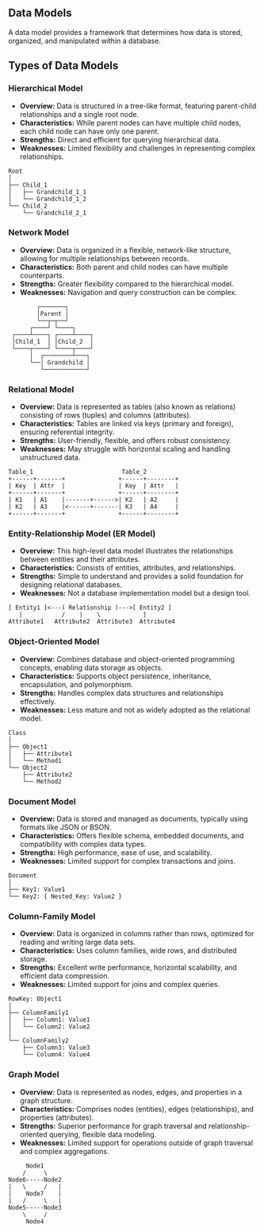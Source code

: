 ## Data Models

A data model provides a framework that determines how data is stored, organized, and manipulated within a database.

## Types of Data Models

### Hierarchical Model

- **Overview:** Data is structured in a tree-like format, featuring parent-child relationships and a single root node.
- **Characteristics:** While parent nodes can have multiple child nodes, each child node can have only one parent.
- **Strengths:** Direct and efficient for querying hierarchical data.
- **Weaknesses:** Limited flexibility and challenges in representing complex relationships.

```
Root
│
├── Child_1
│   ├── Grandchild_1_1
│   └── Grandchild_1_2
└── Child_2
    └── Grandchild_2_1
```

### Network Model

- **Overview:** Data is organized in a flexible, network-like structure, allowing for multiple relationships between records.
- **Characteristics:** Both parent and child nodes can have multiple counterparts.
- **Strengths:** Greater flexibility compared to the hierarchical model.
- **Weaknesses:** Navigation and query construction can be complex.
  
```
        ┌───────┐
        │Parent │
        └──┬─┬──┘
      ┌────┘ └────┐
 ┌────┴────┐ ┌────┴────┐
 │Child_1  │ │Child_2  │
 └────┬────┘ └────┬────┘
      │  ┌────────┴───┐
      └──│ Grandchild │
         └────────────┘
```

### Relational Model

- **Overview:** Data is represented as tables (also known as relations) consisting of rows (tuples) and columns (attributes).
- **Characteristics:** Tables are linked via keys (primary and foreign), ensuring referential integrity.
- **Strengths:** User-friendly, flexible, and offers robust consistency.
- **Weaknesses:** May struggle with horizontal scaling and handling unstructured data.

```
Table_1                         Table_2
+------+-------+               +------+--------+
| Key  | Attr  |               | Key  | Attr   |
+------+-------+               +------+--------+
| K1   | A1    |-------+------>| K2   | A2     |
| K2   | A3    |<------+-------| K3   | A4     |
+------+-------+               +------+--------+
```

### Entity-Relationship Model (ER Model)

- **Overview:** This high-level data model illustrates the relationships between entities and their attributes.
- **Characteristics:** Consists of entities, attributes, and relationships.
- **Strengths:** Simple to understand and provides a solid foundation for designing relational databases.
- **Weaknesses:** Not a database implementation model but a design tool.

```
[ Entity1 ]<---( Relationship )--->[ Entity2 ]
   |           /    |    \            |
Attribute1   Attribute2  Attribute3  Attribute4
```

### Object-Oriented Model

- **Overview:** Combines database and object-oriented programming concepts, enabling data storage as objects.
- **Characteristics:** Supports object persistence, inheritance, encapsulation, and polymorphism.
- **Strengths:** Handles complex data structures and relationships effectively.
- **Weaknesses:** Less mature and not as widely adopted as the relational model.

```
Class
│
├── Object1
│   ├── Attribute1
│   └── Method1
└── Object2
    ├── Attribute2
    └── Method2
```

### Document Model

- **Overview:** Data is stored and managed as documents, typically using formats like JSON or BSON.
- **Characteristics:** Offers flexible schema, embedded documents, and compatibility with complex data types.
- **Strengths:** High performance, ease of use, and scalability.
- **Weaknesses:** Limited support for complex transactions and joins.

```
Document
│
├── Key1: Value1
└── Key2: { Nested_Key: Value2 }
```

### Column-Family Model

- **Overview:** Data is organized in columns rather than rows, optimized for reading and writing large data sets.
- **Characteristics:** Uses column families, wide rows, and distributed storage.
- **Strengths:** Excellent write performance, horizontal scalability, and efficient data compression.
- **Weaknesses:** Limited support for joins and complex queries.

```
RowKey: Object1
│
├── ColumnFamily1
│   ├── Column1: Value1
│   └── Column2: Value2
│
└── ColumnFamily2
    ├── Column3: Value3
    └── Column4: Value4
```

### Graph Model

- **Overview:** Data is represented as nodes, edges, and properties in a graph structure.
- **Characteristics:** Comprises nodes (entities), edges (relationships), and properties (attributes).
- **Strengths:** Superior performance for graph traversal and relationship-oriented querying, flexible data modeling.
- **Weaknesses:** Limited support for operations outside of graph traversal and complex aggregations.
  
```
     Node1
    /     \
Node6-----Node2
|   \     /   |
|    Node7    |
|   /     \   |
Node5-----Node3
    \     /
     Node4
```
